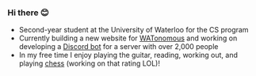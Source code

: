 ### Hi there 😊

<!--
**SmilestheSad/SmilestheSad** is a ✨ _special_ ✨ repository because its `README.md` (this file) appears on your GitHub profile. -->

* Second-year student at the University of Waterloo for the CS program 
* Currently building a new website for [WATonomous](https://www.watonomous.ca/) and working on developing a [Discord bot](https://github.com/uwcsc/codeybot) for a server with over 2,000 people
* In my free time I enjoy playing the guitar, reading, working out, and playing [chess](https://www.chess.com/member/vzheng) (working on that rating LOL)!

